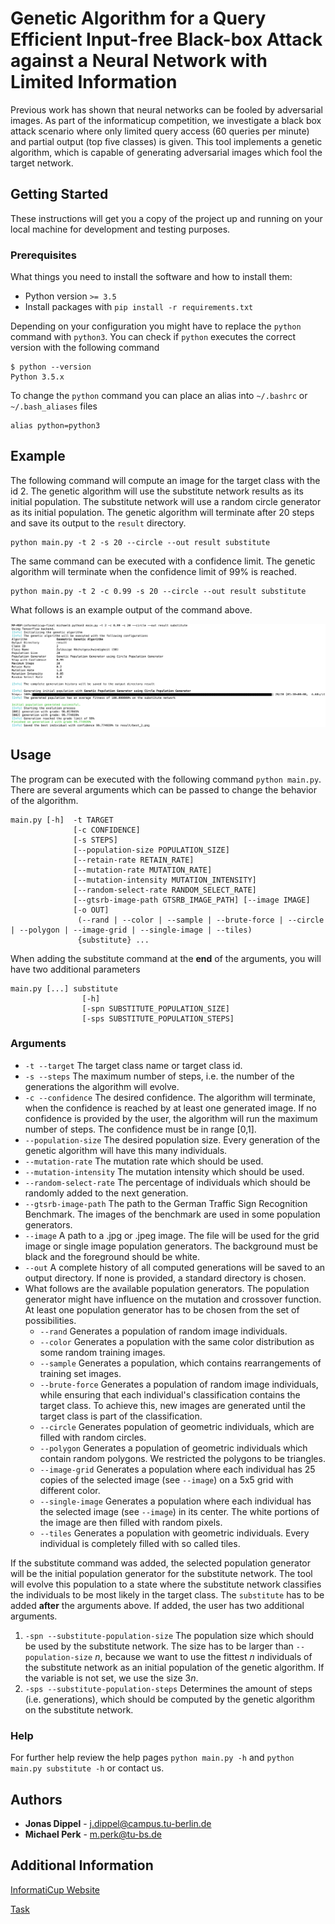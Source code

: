 # Genetic Algorithm for a Query Efficient Input-free Black-box Attack against a Neural Network with Limited Information

Previous work has shown that neural networks can be fooled by adversarial images. As part of the informaticup competition, we investigate a black box attack scenario where only limited query access (60 queries per minute) and partial output (top five classes) is given. This tool implements a genetic algorithm, which is capable of generating adversarial images which fool the target network.

## Getting Started

These instructions will get you a copy of the project up and running on your local machine for development and testing purposes.

### Prerequisites

What things you need to install the software and how to install them:

* Python version `>= 3.5`
* Install packages with `pip install -r requirements.txt`


Depending on your configuration you might have to replace the `python` command with `python3`. You can check if `python` executes the correct version with the following command

```
$ python --version
Python 3.5.x
```

To change the `python` command you can place an alias into `~/.bashrc` or `~/.bash_aliases` files

```
alias python=python3
```
## Example

The following command will compute an image for the target class with the id 2. The genetic algorithm will use the substitute network results as its initial population. The substitute network will use a random circle generator as its initial population. The genetic algorithm will terminate after 20 steps and save its output to the `result` directory.

```
python main.py -t 2 -s 20 --circle --out result substitute
```

The same command can be executed with a confidence limit. The genetic algorithm will terminate when the confidence limit of 99% is reached.

```
python main.py -t 2 -c 0.99 -s 20 --circle --out result substitute
```

What follows is an example output of the command above.

![Example Output](resources/figures/example_output.png)



## Usage

The program can be executed with the following command `python main.py`. There are several arguments which can be passed to change the behavior of the algorithm.

```
main.py [-h]  -t TARGET
              [-c CONFIDENCE]
              [-s STEPS]
              [--population-size POPULATION_SIZE]
              [--retain-rate RETAIN_RATE]
              [--mutation-rate MUTATION_RATE]
              [--mutation-intensity MUTATION_INTENSITY]
              [--random-select-rate RANDOM_SELECT_RATE]
              [--gtsrb-image-path GTSRB_IMAGE_PATH] [--image IMAGE]
              [-o OUT]
               (--rand | --color | --sample | --brute-force | --circle | --polygon | --image-grid | --single-image | --tiles)
               {substitute} ...
```

When adding the substitute command at the **end** of the arguments, you will have two additional parameters

```
main.py [...] substitute
                [-h]
                [-spn SUBSTITUTE_POPULATION_SIZE]
                [-sps SUBSTITUTE_POPULATION_STEPS]
```

### Arguments

* `-t --target`
The target class name or target class id.
* `-s --steps` The maximum number of steps, i.e. the number of the generations the algorithm will evolve.
* `-c --confidence` The desired confidence. The algorithm will terminate, when the confidence is reached by at least one generated image. If no confidence is provided by the user, the algorithm will run the maximum number of steps. The confidence must be in range [0,1].
* `--population-size` The desired population size. Every generation of the genetic algorithm will have this many individuals.
* `--mutation-rate` The mutation rate which should be used.
* `--mutation-intensity` The mutation intensity which should be used.
* `--random-select-rate` The percentage of individuals which should be randomly added to the next generation.
* `--gtsrb-image-path` The path to the German Traffic Sign Recognition Benchmark. The images of the benchmark are used in some population generators.
* `--image` A path to a .jpg or .jpeg image. The file will be used for the grid image or single image population generators. The background must be black and the foreground should be white.
* `--out` A complete history of all computed generations will be saved to an output directory. If none is provided, a standard directory is chosen.
* What follows are the available population generators. The population generator might have influence on the mutation and crossover function. At least one population generator has to be chosen from the set of possibilities.
  * `--rand` Generates a population of random image individuals.
  * `--color` Generates a population with the same color distribution as some random training images.
  * `--sample` Generates a population, which contains rearrangements of training set images.
  * `--brute-force` Generates a population of random image individuals, while ensuring that each individual's classification contains the target class. To achieve this, new images are generated until the target class is part of the classification.
  * `--circle` Generates population of geometric individuals, which are filled with random circles.
  * `--polygon` Generates a population of geometric individuals which contain random polygons. We restricted the polygons to be triangles.
  * `--image-grid` Generates a population where each individual has 25 copies of the selected image (see `--image`) on a 5x5 grid with different color.
  * `--single-image` Generates a population where each individual has the selected image (see `--image`) in its center. The white portions of the image are then filled with random pixels.
  * `--tiles` Generates a population with geometric individuals. Every individual is completely filled with so called tiles.

If the substitute command was added, the selected population generator will be the initial population generator for the substitute network. The tool will evolve this population to a state where the substitute network classifies the individuals to be most likely in the target class. The `substitute` has to be added **after** the arguments above. If added, the user has two additional arguments.

1. `-spn --substitute-population-size` The population size which should be used by the substitute network. The size has to be larger than `--population-size` *n*, because we want to use the fittest *n* individuals of the substitute network as an initial population of the genetic algorithm. If the variable is not set, we use the size 3*n*.
1. `-sps --substitute-population-steps` Determines the amount of steps (i.e. generations), which should be computed by the genetic algorithm on the substitute network.

### Help

For further help review the help pages
`python main.py -h` and `python main.py substitute -h` or contact us.


## Authors

* **Jonas Dippel** - j.dippel@campus.tu-berlin.de
* **Michael Perk** - m.perk@tu-bs.de

## Additional Information

[InformatiCup Website](https://gi.de/informaticup/)

[Task](https://gi.de/fileadmin/GI/Hauptseite/Aktuelles/Wettbewerbe/InformatiCup/InformatiCup2019-Irrbilder.pdf)
